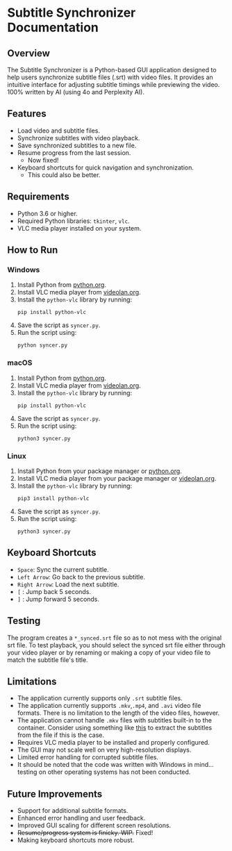 # Subtitle Synchronizer Documentation

## Overview
The Subtitle Synchronizer is a Python-based GUI application designed to help users synchronize subtitle files (.srt) with video files. It provides an intuitive interface for adjusting subtitle timings while previewing the video. 100% written by AI (using 4o and Perplexity AI).

## Features
- Load video and subtitle files.
- Synchronize subtitles with video playback.
- Save synchronized subtitles to a new file.
- Resume progress from the last session.
    - Now fixed!
- Keyboard shortcuts for quick navigation and synchronization.
    - This could also be better.

## Requirements
- Python 3.6 or higher.
- Required Python libraries: `tkinter`, `vlc`.
- VLC media player installed on your system.

## How to Run

### Windows
1. Install Python from [python.org](https://www.python.org/).
2. Install VLC media player from [videolan.org](https://www.videolan.org/).
3. Install the `python-vlc` library by running:
   ```
   pip install python-vlc
   ```
4. Save the script as `syncer.py`.
5. Run the script using:
   ```
   python syncer.py
   ```

### macOS
1. Install Python from [python.org](https://www.python.org/).
2. Install VLC media player from [videolan.org](https://www.videolan.org/).
3. Install the `python-vlc` library by running:
   ```
   pip install python-vlc
   ```
4. Save the script as `syncer.py`.
5. Run the script using:
   ```
   python3 syncer.py
   ```

### Linux
1. Install Python from your package manager or [python.org](https://www.python.org/).
2. Install VLC media player from your package manager or [videolan.org](https://www.videolan.org/).
3. Install the `python-vlc` library by running:
   ```
   pip3 install python-vlc
   ```
4. Save the script as `syncer.py`.
5. Run the script using:
   ```
   python3 syncer.py
   ```

## Keyboard Shortcuts
- `Space`: Sync the current subtitle.
- `Left Arrow`: Go back to the previous subtitle.
- `Right Arrow`: Load the next subtitle.
- `[` : Jump back 5 seconds.
- `]` : Jump forward 5 seconds.

## Testing
The program creates a `*_synced.srt` file so as to not mess with the original srt file. To test playback, you should select the synced srt file either through your video player or by renaming or making a copy of your video file to match the subtitle file's title.

## Limitations
- The application currently supports only `.srt` subtitle files.
- The application currently supports `.mkv`,`.mp4`, and `.avi` video file formats. There is no limitation to the length of the video files, however.
- The application cannot handle `.mkv` files with subtitles built-in to the container. Consider using something like [this](https://github.com/Darkfall48/MKV-Sub-Extractor) to extract the subtitles from the file if this is the case.
- Requires VLC media player to be installed and properly configured.
- The GUI may not scale well on very high-resolution displays.
- Limited error handling for corrupted subtitle files.
- It should be noted that the code was written with Windows in mind... testing on other operating systems has not been conducted.

## Future Improvements
- Support for additional subtitle formats.
- Enhanced error handling and user feedback.
- Improved GUI scaling for different screen resolutions.
- ~~Resume/progress system is finicky. WIP.~~ Fixed!
- Making keyboard shortcuts more robust.